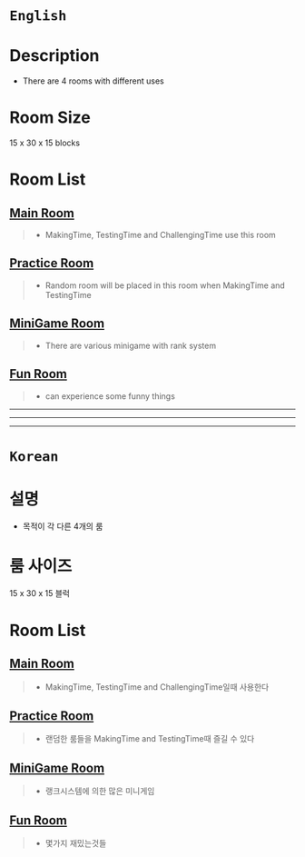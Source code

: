 # `English`
# Description
- There are 4 rooms with different uses

# Room Size
15 x 30 x 15 blocks

# Room List
## [Main Room](Main-Room.md)
> - MakingTime,  TestingTime and ChallengingTime use this room

## [Practice Room](Practice-Room.md)
> - Random room will be placed in this room when MakingTime and TestingTime

## [MiniGame Room](MiniGame-Room.md)
> - There are various minigame with rank system

## [Fun Room](Fun-Room.md)
> - can experience some funny things
---------------------------------------------------------------------------------------------------------------------
---------------------------------------------------------------------------------------------------------------------
---------------------------------------------------------------------------------------------------------------------
# `Korean`
# 설명
- 목적이 각 다른 4개의 룸

# 룸 사이즈
15 x 30 x 15 블럭

# Room List
## [Main Room](Main-Room.md)
> - MakingTime,  TestingTime and ChallengingTime일때 사용한다

## [Practice Room](Practice-Room.md)
> - 랜덤한 룸들을 MakingTime and TestingTime때 즐길 수 있다

## [MiniGame Room](MiniGame-Room.md)
> - 랭크시스템에 의한 많은 미니게임

## [Fun Room](Fun-Room.md)
> - 몇가지 재밌는것들



